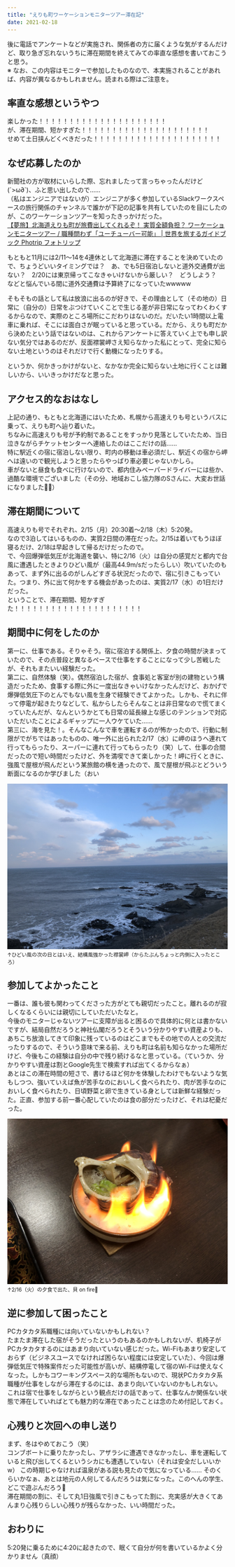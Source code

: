 ```yaml
---
title: "えりも町ワーケーションモニターツアー滞在記"
date: 2021-02-18
---
```


後に電話でアンケートなどが実施され、関係者の方に届くような気がするんだけど、取り急ぎ忘れないうちに滞在期間を終えてみての率直な感想を書いておこうと思う。  
※ なお、この内容はモニターで参加したものなので、本実施されることがあれば、内容が異なるかもしれません。読まれる際はご注意を。  

## 率直な感想というやつ
楽しかった！！！！！！！！！！！！！！！！！！！！！  
が、滞在期間、短かすぎた！！！！！！！！！！！！！！！！！！！！！  
せめて土日挟んどくべきだった！！！！！！！！！！！！！！！！！！！！！  

## なぜ応募したのか
新聞社の方が取材にいらした際、忘れましたって言っちゃったんだけど(´>ω∂`)、ふと思い出したので……  
（私はエンジニアではないが）エンジニアが多く参加しているSlackワークスペースの旅行関係のチャンネルで誰かが下記の記事を共有していたのを目にしたのが、このワーケーションツアーを知ったきっかけだった。  
[【夢旅】北海道えりも町が旅費出してくれるぞ！ 実質全額負担？ ワーケーションモニターツアー / 職種問わず「ユーチューバー可能」 | 世界を旅するガイドブック Photrip フォトリップ](https://photrip-guide.com/2021/01/05/hokkaido-erimo-work-vacation/)  

もともと11月には2/11〜14を4連休として北海道に滞在することを決めていたので、ちょうどいいタイミングでは？　あ、でも5日宿泊しないと道外交通費が出ない？　2/20には東京帰ってこなきゃいけないから厳しい？　どうしよう？　などと悩んでいる間に道外交通費は予算終了になっていたwwwww  

そもそもの話として私は放浪に出るのが好きで、その理由として（その地の）日常に（自分の）日常をぶつけていくことで生じる差が非日常になってわくわくするからなので、実際のところ場所にこだわりはないのだ。だいたい1時間以上電車に乗れば、そこには面白さが眠っていると思っている。だから、えりも町だから決めたという話ではないのは、これからアンケートに答えていく上でも申し訳ない気分ではあるのだが、反面襟裳岬さえ知らなかった私にとって、完全に知らない土地というのはそれだけで行く動機になったりする。  

というか、何かきっかけがないと、なかなか完全に知らない土地に行くことは難しいから、いいきっかけだなと思った。

## アクセス的なおはなし
上記の通り、もともと北海道にはいたため、札幌から高速えりも号というバスに乗って、えりも町へ辿り着いた。  
ちなみに高速えりも号が予約制であることをすっかり見落としていたため、当日泣きながらチケットセンターへ連絡したのはここだけの話……  
特に駅近くの宿に宿泊しない限り、町内の移動は車必須だし、駅近くの宿から岬へは遠いので観光しようと思ったらやっぱり車必要じゃないかしら。  
車がないと昼食も食べに行けないので、都内住みペーパードライバーには些か、過酷な環境でございました（その分、地域おこし協力隊のSさんに、大変お世話になりました🙇‍♂️）  

## 滞在期間について
高速えりも号でそれぞれ、2/15（月）20:30着〜2/18（木）5:20発。  
なので3泊してはいるものの、実質2日間の滞在だった。2/15は着いてもうほぼ寝るだけ、2/18は早起きして帰るだけだったので。  
で、今回爆弾低気圧が北海道を襲い、特に2/16（火）は自分の感覚だと都内で台風に遭遇したときよりひどい風が（最高44.9m/sだったらしい）吹いていたのもあって、まず外に出るのがしんどすぎる状況だったので、宿に引きこもっていた。つまり、外に出て何かをする機会があったのは、実質2/17（水）の1日だけだった。  
ということで、滞在期間、短かすぎた！！！！！！！！！！！！！！！！！！！！！  

## 期間中に何をしたのか
第一に、仕事である。そりゃそう。宿に宿泊する関係上、夕食の時間が決まっていたので、その点普段と異なるペースで仕事をすることになって少し苦戦したが、それもまたいい経験だった。  
第二に、自然体験（笑）。偶然宿泊した宿が、食事処と客室が別の建物という構造だったため、食事する際に外に一度出なきゃいけなかったんだけど、おかげで爆弾低気圧下のとんでもない風を生身で経験できてよかった。しかも、それに伴って停電が起きたりなどして、私からしたらそんなことは非日常なので慌てまくっていたんだが、なんというかとても日常の延長線上な感じのテンションで対応いただいたことによるギャップに一人ウケていた……  
第三に、海を見た！。そんなこんなで車を運転するのが怖かったので、行動に制限がでがちではあったものの、唯一外に出られた2/17（水）に岬のほうへ連れて行ってもらったり、スーパーに連れて行ってもらったり（笑）して、仕事の合間だったので短い時間だったけど、外を満喫できて楽しかった！岬に行くときに、強風で屋根が飛んだという某旅館の横を通ったので、風で屋根が飛ぶとどういう断面になるのか学びました（おい  

![erimomisaki](./erimomisaki.JPG)
<small>↑ひどい風の次の日とはいえ、結構風強かった襟裳岬（からたぶんちょっと内側に入ったところ）</small>

## 参加してよかったこと
一番は、誰も彼も関わってくださった方がとても親切だったこと。離れるのが寂しくなるくらいには親切にしていただいたなと。  
今後のモニターじゃないツアーに支障が出ると困るので具体的に何とは書かないですが、結局自然だろうと神社仏閣だろうとそういう分かりやすい資産よりも、あちこち放浪してきて印象に残っているのはどこまでもその地での人との交流だったりするので、そういう意味で来る前、えりも町は名前も知らなかった場所だけど、今後もこの経験は自分の中で残り続けるなと思っている。（ていうか、分かりやすい資産は割とGoogle先生で検索すれば出てくるからなぁ）  
あとはこの滞在時間の短さで、書けるほど何かを体験したわけでもないような気もしつつ、強いていえば魚が苦手なのにおいしく食べられたり、肉が苦手なのにおいしく食べられたり、日頃野菜と卵で生きている身としては新鮮な経験だった。正直、参加する前一番心配していたのは食の部分だったけど、それは杞憂だった。  

![kai_on_fire](./kai_on_fire.JPG)
<small>↑2/16（火）の夕食で出た、貝 on fire📛</small>

## 逆に参加して困ったこと
PCカタカタ系職種には向いていないかもしれない？  
たまたま滞在した宿がそうだったというのもあるのかもしれないが、机椅子がPCカタカタするのにはあまり向いていない感じだった。Wi-Fiもあまり安定しておらず（ビジネスユースでなければ困らない程度には安定していた）、今回は爆弾低気圧で特殊案件だった可能性が高いが、結構停電して宿のWi-Fiは使えなくなった。しかもコワーキングスペース的な場所もないので、現状PCカタカタ系職種が仕事をしながら滞在するのには、あまり向いていないのかもしれない。  
これは宿で仕事をしながらという観点だけの話であって、仕事なんか関係ない状態で滞在していればとても魅力的な滞在であったことは念のため付記しておく。  

## 心残りと次回への申し送り
まず、冬はやめておこう（笑）  
コンブボートに乗りたかったし、アザラシに遭遇できなかったし、車を運転していると飛び出してくるというシカにも遭遇していない（それは安全だしいいかw） 
この時期じゃなければ温泉がある説も見たので気になっている…… 
そのくらいかなぁ、あとは地元の人何してるんだろうは気になった。このへんの学生、どこで遊ぶんだろう🤔  
滞在期間の割に、そして丸1日強風で引きこもってた割に、充実感が大きくてあんまり心残りらしい心残りが残らなかった、いい時間だった。  

## おわりに
5:20発に乗るために4:20に起きたので、眠くて自分が何を書いているかよく分かりません（真顔）